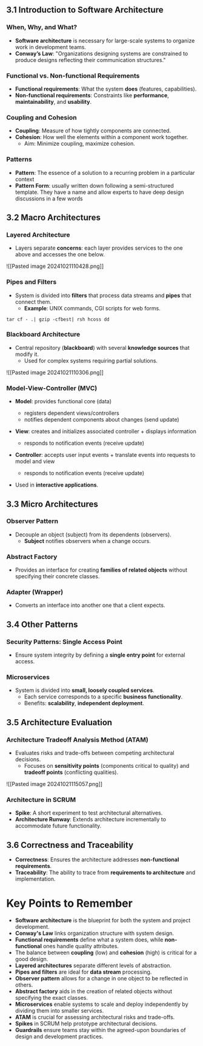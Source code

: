 ## 3.1 Introduction to Software Architecture
### When, Why, and What?
- **Software architecture** is necessary for large-scale systems to organize work in development teams.
- **Conway’s Law**: "Organizations designing systems are constrained to produce designs reflecting their communication structures."
  
### Functional vs. Non-functional Requirements
- **Functional requirements**: What the system **does** (features, capabilities).
- **Non-functional requirements**: Constraints like **performance**, **maintainability**, and **usability**.

### Coupling and Cohesion
- **Coupling**: Measure of how tightly components are connected.
- **Cohesion**: How well the elements within a component work together.
  - Aim: Minimize coupling, maximize cohesion.

### Patterns
- **Pattern**: The essence of a solution to a recurring problem in a particular context
- **Pattern Form**: usually written down following a semi-structured template. They have a name and allow experts to have deep design discussions in a few words
## 3.2 Macro Architectures

### Layered Architecture
- Layers separate **concerns**: each layer provides services to the one above and accesses the one below.

![[Pasted image 20241021110428.png]]
### Pipes and Filters
- System is divided into **filters** that process data streams and **pipes** that connect them.
  - **Example**: UNIX commands, CGI scripts for web forms.

``` UNIX
tar cf - .| gzip -cfbest| rsh hcoss dd
```
  
### Blackboard Architecture
- Central repository (**blackboard**) with several **knowledge sources** that modify it.
  - Used for complex systems requiring partial solutions.

![[Pasted image 20241021110306.png]]
  
### Model-View-Controller (MVC)
- **Model**: provides functional core (data)
	- registers dependent views/controllers
	- notifies dependent components about changes (send update)
- **View**: creates and initializes associated controller + displays information
	+ responds to notification events (receive update)
- **Controller**: accepts user input events + translate events into requests to model and view
	+ responds to notification events (receive update)

- Used in **interactive applications**.

## 3.3 Micro Architectures

### Observer Pattern
- Decouple an object (subject) from its dependents (observers).
  - **Subject** notifies observers when a change occurs.
  
### Abstract Factory
- Provides an interface for creating **families of related objects** without specifying their concrete classes.
  
### Adapter (Wrapper)
- Converts an interface into another one that a client expects.


## 3.4 Other Patterns

### Security Patterns: Single Access Point
- Ensure system integrity by defining a **single entry point** for external access.

### Microservices
- System is divided into **small, loosely coupled services**.
  - Each service corresponds to a specific **business functionality**.
  - Benefits: **scalability**, **independent deployment**.


## 3.5 Architecture Evaluation

### Architecture Tradeoff Analysis Method (ATAM)
- Evaluates risks and trade-offs between competing architectural decisions.
  - Focuses on **sensitivity points** (components critical to quality) and **tradeoff points** (conflicting qualities).

![[Pasted image 20241021115057.png]]

### Architecture in SCRUM
- **Spike**: A short experiment to test architectural alternatives.
- **Architecture Runway**: Extends architecture incrementally to accommodate future functionality.


## 3.6 Correctness and Traceability

- **Correctness**: Ensures the architecture addresses **non-functional requirements**.
- **Traceability**: The ability to trace from **requirements to architecture** and implementation.


# Key Points to Remember

- **Software architecture** is the blueprint for both the system and project development.
- **Conway's Law** links organization structure with system design.
- **Functional requirements** define what a system does, while **non-functional** ones handle quality attributes.
- The balance between **coupling** (low) and **cohesion** (high) is critical for a good design.
- **Layered architectures** separate different levels of abstraction.
- **Pipes and filters** are ideal for **data stream** processing.
- **Observer pattern** allows for a change in one object to be reflected in others.
- **Abstract factory** aids in the creation of related objects without specifying the exact classes.
- **Microservices** enable systems to scale and deploy independently by dividing them into smaller services.
- **ATAM** is crucial for assessing architectural risks and trade-offs.
- **Spikes** in SCRUM help prototype architectural decisions.
- **Guardrails** ensure teams stay within the agreed-upon boundaries of design and development practices.